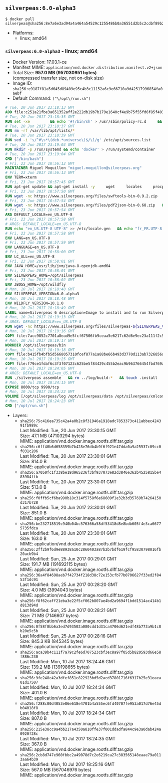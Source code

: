 ## `silverpeas:6.0-alpha3`

```console
$ docker pull silverpeas@sha256:8e7a6e3ad94a4a464a54529c1255486b0a36551d2b5c2cdbf89b2f20abebef14
```

-	Platforms:
	-	linux; amd64

### `silverpeas:6.0-alpha3` - linux; amd64

-	Docker Version: 17.03.1-ce
-	Manifest MIME: `application/vnd.docker.distribution.manifest.v2+json`
-	Total Size: **957.0 MB (957030951 bytes)**  
	(compressed transfer size, not on-disk size)
-	Image ID: `sha256:e9187f81a5d645d89409e95c4b3c11152a6c9e66710a9d42517996854fa0aebf`
-	Default Command: `["\/opt\/run.sh"]`

```dockerfile
# Tue, 20 Jun 2017 23:18:13 GMT
ADD file:c251a21fbe3a651352aff2e222db19b7b179e1640cf4e9b75f55fd6f85f40366 in / 
# Tue, 20 Jun 2017 23:18:35 GMT
RUN set -xe 		&& echo '#!/bin/sh' > /usr/sbin/policy-rc.d 	&& echo 'exit 101' >> /usr/sbin/policy-rc.d 	&& chmod +x /usr/sbin/policy-rc.d 		&& dpkg-divert --local --rename --add /sbin/initctl 	&& cp -a /usr/sbin/policy-rc.d /sbin/initctl 	&& sed -i 's/^exit.*/exit 0/' /sbin/initctl 		&& echo 'force-unsafe-io' > /etc/dpkg/dpkg.cfg.d/docker-apt-speedup 		&& echo 'DPkg::Post-Invoke { "rm -f /var/cache/apt/archives/*.deb /var/cache/apt/archives/partial/*.deb /var/cache/apt/*.bin || true"; };' > /etc/apt/apt.conf.d/docker-clean 	&& echo 'APT::Update::Post-Invoke { "rm -f /var/cache/apt/archives/*.deb /var/cache/apt/archives/partial/*.deb /var/cache/apt/*.bin || true"; };' >> /etc/apt/apt.conf.d/docker-clean 	&& echo 'Dir::Cache::pkgcache ""; Dir::Cache::srcpkgcache "";' >> /etc/apt/apt.conf.d/docker-clean 		&& echo 'Acquire::Languages "none";' > /etc/apt/apt.conf.d/docker-no-languages 		&& echo 'Acquire::GzipIndexes "true"; Acquire::CompressionTypes::Order:: "gz";' > /etc/apt/apt.conf.d/docker-gzip-indexes 		&& echo 'Apt::AutoRemove::SuggestsImportant "false";' > /etc/apt/apt.conf.d/docker-autoremove-suggests
# Tue, 20 Jun 2017 23:18:37 GMT
RUN rm -rf /var/lib/apt/lists/*
# Tue, 20 Jun 2017 23:18:39 GMT
RUN sed -i 's/^#\s*\(deb.*universe\)$/\1/g' /etc/apt/sources.list
# Tue, 20 Jun 2017 23:19:03 GMT
RUN mkdir -p /run/systemd && echo 'docker' > /run/systemd/container
# Tue, 20 Jun 2017 23:19:04 GMT
CMD ["/bin/bash"]
# Fri, 23 Jun 2017 10:56:12 GMT
MAINTAINER Miguel Moquillon "miguel.moquillon@silverpeas.org"
# Fri, 23 Jun 2017 10:56:13 GMT
ENV TERM=xterm
# Fri, 23 Jun 2017 10:57:45 GMT
RUN apt-get update && apt-get install -y     wget     locales     procps     net-tools     zip     unzip     openjdk-8-jdk     ffmpeg     imagemagick     ghostscript     ure     gpgv   && rm -rf /var/lib/apt/lists/*   && update-ca-certificates -f
# Fri, 23 Jun 2017 10:57:50 GMT
RUN wget -nc https://www.silverpeas.org/files/swftools-bin-0.9.2.zip   && echo 'd40bd091c84bde2872f2733a3c767b3a686c8e8477a3af3a96ef347cf05c5e43 *swftools-bin-0.9.2.zip' | sha256sum -   && unzip swftools-bin-0.9.2.zip -d /   && rm swftools-bin-0.9.2.zip
# Fri, 23 Jun 2017 10:57:54 GMT
RUN wget -nc https://www.silverpeas.org/files/pdf2json-bin-0.68.zip   && echo 'eec849cdd75224f9d44c0999ed1fbe8764a773d8ab0cf7fff4bf922ab81c9f84 *pdf2json-bin-0.68.zip' | sha256sum -   && unzip pdf2json-bin-0.68.zip -d /   && rm pdf2json-bin-0.68.zip
# Fri, 23 Jun 2017 10:57:54 GMT
ARG DEFAULT_LOCALE=en_US.UTF-8
# Fri, 23 Jun 2017 10:57:58 GMT
# ARGS: DEFAULT_LOCALE=en_US.UTF-8
RUN echo "en_US.UTF-8 UTF-8" >> /etc/locale.gen   && echo "fr_FR.UTF-8 UTF-8" >> /etc/locale.gen   && echo "de_DE.UTF-8 UTF-8" >> /etc/locale.gen   && locale-gen   && update-locale LANG=${DEFAULT_LOCALE} LANGUAGE=${DEFAULT_LOCALE} LC_ALL=${DEFAULT_LOCALE}
# Fri, 23 Jun 2017 10:57:58 GMT
ENV LANG=en_US.UTF-8
# Fri, 23 Jun 2017 10:57:59 GMT
ENV LANGUAGE=en_US.UTF-8
# Fri, 23 Jun 2017 10:58:00 GMT
ENV LC_ALL=en_US.UTF-8
# Fri, 23 Jun 2017 10:58:01 GMT
ENV JAVA_HOME=/usr/lib/jvm/java-8-openjdk-amd64
# Fri, 23 Jun 2017 10:58:01 GMT
ENV SILVERPEAS_HOME=/opt/silverpeas
# Fri, 23 Jun 2017 10:58:02 GMT
ENV JBOSS_HOME=/opt/wildfly
# Mon, 10 Jul 2017 18:18:48 GMT
ENV SILVERPEAS_VERSION=6.0-alpha3
# Mon, 10 Jul 2017 18:18:48 GMT
ENV WILDFLY_VERSION=10.1.0
# Mon, 10 Jul 2017 18:18:49 GMT
LABEL name=Silverpeas 6 description=Image to install and to run Silverpeas 6 vendor=Silverpeas version=6.0-alpha3 build=1
# Mon, 10 Jul 2017 18:19:13 GMT
# ARGS: DEFAULT_LOCALE=en_US.UTF-8
RUN wget -nc https://www.silverpeas.org/files/silverpeas-${SILVERPEAS_VERSION}-wildfly${WILDFLY_VERSION%.?.?}.zip   && wget -nc https://www.silverpeas.org/files/silverpeas-${SILVERPEAS_VERSION}-wildfly${WILDFLY_VERSION%.?.?}.zip.asc   && gpg --keyserver ha.pool.sks-keyservers.net --recv-keys 3F4657EF9C591F2FEA458FEBC19391EB3DF442B6   && gpg --batch --verify silverpeas-${SILVERPEAS_VERSION}-wildfly${WILDFLY_VERSION%.?.?}.zip.asc silverpeas-${SILVERPEAS_VERSION}-wildfly${WILDFLY_VERSION%.?.?}.zip   && wget -nc http://download.jboss.org/wildfly/${WILDFLY_VERSION}.Final/wildfly-${WILDFLY_VERSION}.Final.zip   && unzip silverpeas-${SILVERPEAS_VERSION}-wildfly${WILDFLY_VERSION%.?.?}.zip -d /opt   && unzip wildfly-${WILDFLY_VERSION}.Final.zip -d /opt   && mv /opt/silverpeas-${SILVERPEAS_VERSION}-wildfly${WILDFLY_VERSION%.?.?} /opt/silverpeas   && mv /opt/wildfly-${WILDFLY_VERSION}.Final /opt/wildfly   && rm *.zip   && mkdir -p /root/.m2
# Mon, 10 Jul 2017 18:19:16 GMT
COPY file:7acc9852c7701a8ead9e5fcf67506fb9ceaa5e6217c62d6e9ec23a111f2c5ba1 in /root/.m2/ 
# Mon, 10 Jul 2017 18:19:17 GMT
WORKDIR /opt/silverpeas/bin
# Mon, 10 Jul 2017 18:19:18 GMT
COPY file:b415fb4bfb5d5668057310fcef877a1a88be66b493d3770d113ab7326856a7da in /opt/ 
# Mon, 10 Jul 2017 18:19:25 GMT
COPY file:f79ce1fdaf6c3f3f07123c625be5f84429c455b2eac9b963766454fbd769afe6 in /opt/silverpeas/configuration/silverpeas/ 
# Mon, 10 Jul 2017 18:24:05 GMT
# ARGS: DEFAULT_LOCALE=en_US.UTF-8
RUN ./silverpeas assemble   && rm ../log/build-*   && touch .install
# Mon, 10 Jul 2017 18:24:15 GMT
EXPOSE 8000/tcp 9990/tcp
# Mon, 10 Jul 2017 18:24:22 GMT
VOLUME [/opt/silverpeas/log /opt/silverpeas/data /opt/silverpeas/xmlcomponents/workflows]
# Mon, 10 Jul 2017 18:24:23 GMT
CMD ["/opt/run.sh"]
```

-	Layers:
	-	`sha256:75c416ea735c42a4a0b2c8f31946a1918adc7853373c411abbec424391fb989c`  
		Last Modified: Tue, 20 Jun 2017 23:30:15 GMT  
		Size: 47.1 MB (47103294 bytes)  
		MIME: application/vnd.docker.image.rootfs.diff.tar.gzip
	-	`sha256:c6ff40b6d658359b7b428e76db4b9f6f921e47dda0a9a25537c09cc0f031c206`  
		Last Modified: Tue, 20 Jun 2017 23:30:01 GMT  
		Size: 814.0 B  
		MIME: application/vnd.docker.image.rootfs.diff.tar.gzip
	-	`sha256:a7050fc1f338be18d965236f3bf937073e82d3846e362b4525815be483984ffb`  
		Last Modified: Tue, 20 Jun 2017 23:30:01 GMT  
		Size: 513.0 B  
		MIME: application/vnd.docker.image.rootfs.diff.tar.gzip
	-	`sha256:f0ffb5cf6ba990b18c314f5758f6e68609f1e32b3d35769b74264150d317b728`  
		Last Modified: Tue, 20 Jun 2017 23:30:01 GMT  
		Size: 851.0 B  
		MIME: application/vnd.docker.image.rootfs.diff.tar.gzip
	-	`sha256:be232718519c940b04bc576366a58df53418d8e8bdb605f4e3ca66775735fdca`  
		Last Modified: Tue, 20 Jun 2017 23:30:01 GMT  
		Size: 163.0 B  
		MIME: application/vnd.docker.image.rootfs.diff.tar.gzip
	-	`sha256:2ff2b9f6d9e88938a10c2860403a87b2b7bdf619fcf95830798016fb20acb9b4`  
		Last Modified: Sun, 25 Jun 2017 00:29:01 GMT  
		Size: 191.7 MB (191692115 bytes)  
		MIME: application/vnd.docker.image.rootfs.diff.tar.gzip
	-	`sha256:36a4f84698aeb7f42734f218d38c72e153cfb77b0706627f33ed2f8453f1dc91`  
		Last Modified: Sun, 25 Jun 2017 00:28:20 GMT  
		Size: 4.0 MB (3994043 bytes)  
		MIME: application/vnd.docker.image.rootfs.diff.tar.gzip
	-	`sha256:f8f62caff21eba3e22f5cf062b807ae4bd2a9694f1bdd1514ac414b1d813d94d`  
		Last Modified: Sun, 25 Jun 2017 00:28:21 GMT  
		Size: 7.1 MB (7146607 bytes)  
		MIME: application/vnd.docker.image.rootfs.diff.tar.gzip
	-	`sha256:0f58f8bb6a3ed7d93502a080cdd1d31ca4706d621edf48b773a9b1c8b20e5c5b`  
		Last Modified: Sun, 25 Jun 2017 00:28:16 GMT  
		Size: 845.3 KB (845345 bytes)  
		MIME: application/vnd.docker.image.rootfs.diff.tar.gzip
	-	`sha256:aca39b4c111f7a79c2fe6d707523cbf3ec8a97f05d5b820593d66e58f886c230`  
		Last Modified: Mon, 10 Jul 2017 18:24:46 GMT  
		Size: 139.2 MB (139198655 bytes)  
		MIME: application/vnd.docker.image.rootfs.diff.tar.gzip
	-	`sha256:9fe248c42a3dfef851c822923bd5d2acd37801716f6317b25e31eaea01d17507`  
		Last Modified: Mon, 10 Jul 2017 18:24:34 GMT  
		Size: 401.0 B  
		MIME: application/vnd.docker.image.rootfs.diff.tar.gzip
	-	`sha256:f288c00d4053e86e618e4701b4a555ec6fd40707fe953a017d76e45db04018f8`  
		Last Modified: Mon, 10 Jul 2017 18:24:34 GMT  
		Size: 807.0 B  
		MIME: application/vnd.docker.image.rootfs.diff.tar.gzip
	-	`sha256:215e38cc9a4bb217a4350a810ffe37f001ddadfa844c9e3a0dab424a0920f28c`  
		Last Modified: Mon, 10 Jul 2017 18:24:35 GMT  
		Size: 367.0 B  
		MIME: application/vnd.docker.image.rootfs.diff.tar.gzip
	-	`sha256:2cb8d747e960fbbc2a49078d7c2e6219ca27c383565148eaae79a0113aa64b39`  
		Last Modified: Mon, 10 Jul 2017 18:25:16 GMT  
		Size: 567.0 MB (567046976 bytes)  
		MIME: application/vnd.docker.image.rootfs.diff.tar.gzip
